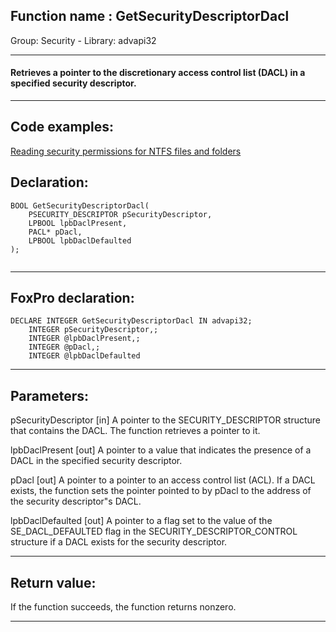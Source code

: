 
## Function name : GetSecurityDescriptorDacl
Group: Security - Library: advapi32    
***  


#### Retrieves a pointer to the discretionary access control list (DACL) in a specified security descriptor.
***  


## Code examples:
[Reading security permissions for NTFS files and folders](../../samples/sample_516.md)  

## Declaration:
```foxpro  
BOOL GetSecurityDescriptorDacl(
	PSECURITY_DESCRIPTOR pSecurityDescriptor,
	LPBOOL lpbDaclPresent,
	PACL* pDacl,
	LPBOOL lpbDaclDefaulted
);
  
```  
***  


## FoxPro declaration:
```foxpro  
DECLARE INTEGER GetSecurityDescriptorDacl IN advapi32;
	INTEGER pSecurityDescriptor,;
	INTEGER @lpbDaclPresent,;
	INTEGER @pDacl,;
	INTEGER @lpbDaclDefaulted  
```  
***  


## Parameters:
pSecurityDescriptor 
[in] A pointer to the SECURITY_DESCRIPTOR structure that contains the DACL. The function retrieves a pointer to it. 

lpbDaclPresent 
[out] A pointer to a value that indicates the presence of a DACL in the specified security descriptor.

pDacl 
[out] A pointer to a pointer to an access control list (ACL). If a DACL exists, the function sets the pointer pointed to by pDacl to the address of the security descriptor"s DACL.

lpbDaclDefaulted 
[out] A pointer to a flag set to the value of the SE_DACL_DEFAULTED flag in the SECURITY_DESCRIPTOR_CONTROL structure if a DACL exists for the security descriptor.
  
***  


## Return value:
If the function succeeds, the function returns nonzero.  
***  

